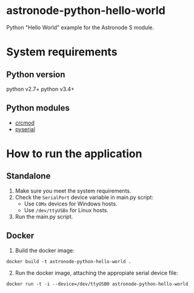 # astronode-python-hello-world
Python "Hello World" example for the Astronode S module.

# System requirements
## Python version
python v2.7+
python v3.4+
## Python modules
* [crcmod](https://pypi.org/project/crcmod)
* [pyserial](https://pypi.org/project/pyserial)

# How to run the application
## Standalone
1. Make sure you meet the system requirements.
2. Check the `SerialPort` device variable in main.py script:
   - Use `COMx` devices for Windows hosts.
   - Use `/dev/ttyUSBx` for Linux hosts.
3. Run the main.py script.

## Docker
1. Build the docker image:
```
docker build -t astronode-python-hello-world .
```
2. Run the docker image, attaching the appropiate serial device file:
```
docker run -t -i --device=/dev/ttyUSB0 astronode-python-hello-world
```
